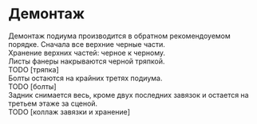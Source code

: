 # Демонтаж
Демонтаж подиума производится в обратном рекомендоуемом порядке. Сначала все верхние черные части.\
<img crossorigin="anonymous" src="https://drive.lienuc.com/uc?id=1HjaBHGaqZvJcdnMbw3c4hzVeT-M76qzH" alt="" />\
Хранение верхних частей: черное к черному.\
<img crossorigin="anonymous" src="https://drive.lienuc.com/uc?id=1Ack4NS6p48NEFaok9_rbIZ8fb_QIsL6j" alt="" />\
Листы фанеры накрываются черной тряпкой.\
TODO [тряпка]\
Болты остаются на крайних третях подиума.\
TODO [болты]\
Задник снимается весь, кроме двух последних завязок и остается на третьем этаже за сценой.\
TODO [коллаж завязки и хранение]